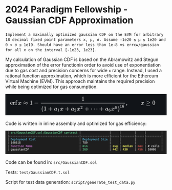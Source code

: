# 2024 Paradigm Fellowship - Gaussian CDF Approximation

```
Implement a maximally optimized gaussian CDF on the EVM for arbitrary 18 decimal fixed point parameters x, μ, σ. Assume -1e20 ≤ μ ≤ 1e20 and 0 < σ ≤ 1e19. Should have an error less than 1e-8 vs errcw/gaussian for all x on the interval [-1e23, 1e23].
```

My calculation of Gaussian CDF is based on the Abramowitz and Stegun approximation of the error functionin order to avoid use of exponentiation due to gas cost and precision concerns for wide `x` range. Instead, I used a rational function approximation, which is more efficient for the Ethereum Virtual Machine (EVM). This approach maintains the required precision while being optimized for gas consumption.

![alt text](images/abramowitz-stegun-approx.png)

Code is written in inline assembly and optimized for gas efficiency:

![alt text](images/gas-consumption.png)

Code can be found in: `src/GaussianCDF.sol`

Tests: `test/GaussianCDF.t.sol`

Script for test data generation: `script/generate_test_data.py`
